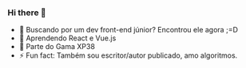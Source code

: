### Hi there 👋

- 🔭 Buscando por um dev front-end júnior? Encontrou ele agora ;=D
- 🌱 Aprendendo React e Vue.js
- 👯 Parte do Gama XP38
- ⚡ Fun fact: Também sou escritor/autor publicado, amo algoritmos.
